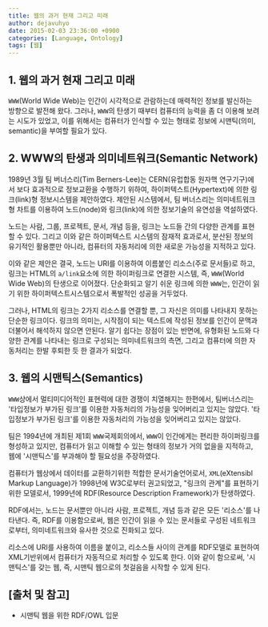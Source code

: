 ```yaml
---
title: 웹의 과거 현재 그리고 미래
author: dejavuhyo
date: 2015-02-03 23:36:00 +0900
categories: [Language, Ontology]
tags: [웹]
---
```


## 1. 웹의 과거 현재 그리고 미래
`WWW`(World Wide Web)는 인간이 시각적으로 관람하는데 매력적인 정보를 발신하는 방향으로 발전해 왔다. 그러나, `WWW`의 탄생기 때부터 컴퓨터의 능력을 좀 더 이용해 보려는 시도가 있었고, 이를 위해서는 컴퓨터가 인식할 수 있는 형태로 정보에 시맨틱(의미, semantic)을 부여할 필요가 있다.

## 2. WWW의 탄생과 의미네트워크(Semantic Network)
1989년 3월 팀 버너스리(Tim Berners-Lee)는 CERN(유럽합동 원자핵 연구기구)에서 보다 효과적으로 정보교환을 수행하기 위하여, 하이퍼텍스트(Hypertext)에 의한 링크(link)형 정보시스템을 제안하였다.
제안된 시스템에서, 팀 버너스리는 의미네트워크형 차트를 이용하여 노드(node)와 링크(link)에 의한 정보기술의 유연성을 역설하였다.

노드는 사람, 그룹, 프로젝트, 문서, 개념 등을, 링크는 노드들 간의 다양한 관계를 표현할 수 있다. 그리고 이와 같은 하이퍼텍스트 시스템의 잠재적 효과로서, 분산된 정보의 유기적인 활용뿐만 아니라,
컴퓨터의 자동처리에 의한 새로운 가능성을 지적하고 있다.

이와 같은 제안은 결국, 노드는 URI를 이용하여 이름붙인 리소스(주로 문서들)로 하고, 링크는 HTML의 `a/link`요소에 의한 하이퍼링크로 연결한 시스템, 즉, `WWW`(World Wide Web)의 탄생으로 이어졌다.
단순화되고 알기 쉬운 링크에 의한 `WWW`는, 인간이 읽기 위한 하이퍼텍스트시스템으로서 폭발적인 성공을 거두었다.

그러나, HTML의 링크는 2가지 리소스를 연결할 뿐, 그 자신은 의미를 나타내지 못하는 단순한 링크이다. 링크의 의미는, 시작점이 되는 텍스트에 작성된 정보를 인간이 문맥과 더불어서 해석하지 않으면 안된다. 알기 쉽다는 장점이 있는 반면에, 유형화된 노드와 다양한 관계를 나타내는 링크로 구성되는 의미네트워크의 측면, 그리고 컴퓨터에 의한 자동처리는 한발 후퇴한 듯 한 결과가 되었다.

## 3. 웹의 시맨틱스(Semantics)
`WWW`상에서 멀티미디어적인 표현력에 대한 경쟁이 치열해지는 한편에서, 팀버너스리는 '타입정보가 부가된 링크'를 이용한 자동처리의 가능성을 잊어버리고 있지는 않았다. '타입정보가 부가된 링크'를 이용한 자동처리의 가능성을 잊어버리고 있지는 않았다.

팀은 1994년에 개최된 제1회 `WWW`국제회의에서, `WWW`이 인간에게는 편리한 하이퍼링크를 형성하고 있지만, 컴퓨터가 읽고 이해할 수 있는 형태의 정보가 거의 없을을 지적하고, 웹에 '시맨틱스'를 부과해야 할 필요성을 주장하였다.

컴퓨터가 웹상에서 데이터를 교환하기위한 적합한 문서기술언어로서, `XML`(eXtensibl Markup Language)가 1998년에 W3C로부터 권고되었고, "링크의 관계"를 표현하기 위한 모델로서, 1999년에 RDF(Resource Description Framework)가 탄생하였다.

RDF에서는, 노드는 문서뿐만 아니라 사람, 프로젝트, 개념 등과 같은 모든 '리소스'를 나타낸다. 즉, RDF를 이용함으로써, 웹은 인간이 읽을 수 있는 문서들로 구성된 네트워크로부터, 의미네트워크와 유사한 것으로 진화되고 있다.

리소스에 URI를 사용하여 이름을 붙이고, 리소스들 사이의 관계를 RDF모델로 표현하여 XML기반위에서 컴퓨터가 자동적으로 처리할 수 있도록 한다. 이와 같이 함으로써, '시맨틱스'를 갖는 웹, 즉, 시맨틱 웹으로의 첫걸음을 시작할 수 있게 된다.

## [출처 및 참고]
* 시맨틱 웹을 위한 RDF/OWL 입문
